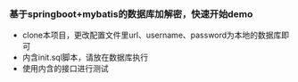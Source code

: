 ### 基于springboot+mybatis的数据库加解密，快速开始demo
+ clone本项目，更改配置文件里url、username、password为本地的数据库即可
+ 内含init.sql脚本，请放在数据库执行
+ 使用内含的接口进行测试
